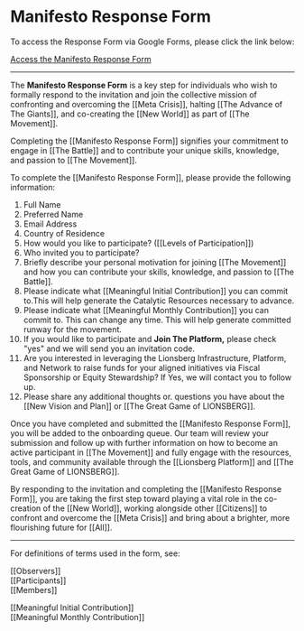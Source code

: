 # Manifesto Response Form

To access the Response Form via Google Forms, please click the link below: 

[Access the Manifesto Response Form](https://docs.google.com/forms/d/e/1FAIpQLScnhSwK_FWNR54AT--xQyQLPuhFk1ugn_L0M5jqRqIgN_W0KQ/viewform?usp=sf_link)
___
The **Manifesto Response Form** is a key step for individuals who wish to formally respond to the invitation and join the collective mission of confronting and overcoming the [[Meta Crisis]], halting [[The Advance of The Giants]], and co-creating the [[New World]] as part of [[The Movement]].

Completing the [[Manifesto Response Form]] signifies your commitment to engage in [[The Battle]] and to contribute your unique skills, knowledge, and passion to [[The Movement]].

To complete the [[Manifesto Response Form]], please provide the following information:

1.  Full Name 
2. Preferred Name 
3.  Email Address  
4.  Country of Residence  
5.  How would you like to participate? ([[Levels of Participation]]) 
6.  Who invited you to participate? 
7.  Briefly describe your personal motivation for joining [[The Movement]] and how you can contribute your skills, knowledge, and passion to [[The Battle]]. 
8.  Please indicate what [[Meaningful Initial Contribution]] you can commit to.This will help generate the Catalytic Resources necessary to advance.
9.  Please indicate what [[Meaningful Monthly Contribution]] you can commit to. This can change any time. This will help generate committed runway for the movement.
10.  If you would like to participate and **Join The Platform,** please check "yes" and we will send you an invitation code. 
11. Are you interested in leveraging the Lionsberg Infrastructure, Platform, and Network to raise funds for your aligned initiatives via Fiscal Sponsorship or Equity Stewardship? If Yes, we will contact you to follow up.
12.  Please share any additional thoughts or. questions you have about the [[New Vision and Plan]] or [[The Great Game of LIONSBERG]].

Once you have completed and submitted the [[Manifesto Response Form]], you will be added to the onboarding queue. Our team will review your submission and follow up with further information on how to become an active participant in [[The Movement]] and fully engage with the resources, tools, and community available through the [[Lionsberg Platform]] and [[The Great Game of LIONSBERG]].

By responding to the invitation and completing the [[Manifesto Response Form]], you are taking the first step toward playing a vital role in the co-creation of the [[New World]], working alongside other [[Citizens]] to confront and overcome the [[Meta Crisis]] and bring about a brighter, more flourishing future for [[All]].

____


For definitions of terms used in the form, see: 

[[Observers]]  
[[Participants]]  
[[Members]] 

[[Meaningful Initial Contribution]]  
[[Meaningful Monthly Contribution]]  
